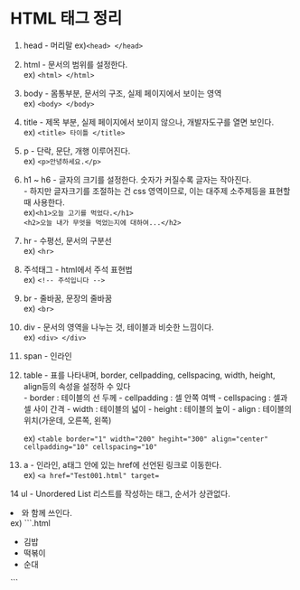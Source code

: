 # HTML 태그 정리  

1. head - 머리말
   ex)`<head> </head>`  
   
2. html - 문서의 범위를 설정한다.  
   ex) `<html> </html>`  
   
3. body - 몸통부분, 문서의 구조, 실제 페이지에서 보이는 영역  
   ex) `<body> </body>`  
   
4. title - 제목 부분, 실제 페이지에서 보이지 않으나, 개발자도구를 열면 보인다.  
   ex) `<title> 타이틀 </title>`  
   
5. p - 단락, 문단, 개행 이루어진다.  
   ex) `<p>안녕하세요.</p>`  
   
6. h1 ~ h6 - 글자의 크기를 설정한다. 숫자가 커질수록 글자는 작아진다.  
           - 하지만 글자크기를 조절하는 건 css 영역이므로, 이는 대주제 소주제등을 표현할 때 사용한다.  
   ex)`<h1>오늘 고기를 먹었다.</h1>`  
      `<h2>오늘 내가 무엇을 먹었는지에 대하여...</h2>`  
      
7. hr - 수평선, 문서의 구분선  
   ex) `<hr>`  

8. 주석태그 - html에서 주석 표현법  
   ex) `<!-- 주석입니다 -->`  
   
9. br - 줄바꿈, 문장의 줄바꿈  
   ex) `<br>`  
   
10. div - 문서의 영역을 나누는 것, 테이블과 비슷한 느낌이다.  
    ex) `<div> </div>`  
    
11. span -  인라인 

12. table - 표를 나타내며, border, cellpadding, cellspacing, width, height, align등의 속성을 설정하 수 있다  
          - border : 테이블의 선 두께 - cellpadding : 셀 안쪽 여백 - cellspacing : 셀과 셀 사이 간격 - width : 테이블의 넓이 - height : 테이블의 높이 - align : 테이블의 위치(가운데, 오른쪽, 왼쪽)  
          
    ex) `<table border="1" width="200" hegiht="300" align="center" cellpadding="10" cellspacing="10"`  
    
13. a - 인라인, a태그 안에 있는 href에 선언된 링크로 이동한다.  
        ex) `<a href="Test001.html" target=`  
    
    
14 ul - Unordered List 리스트를 작성하는 태그, 순서가 상관없다. <li>와 함께 쓰인다.  
   ex) ```.html  <ul>
   <li>김밥</li>
   <li>떡볶이</li>
   <li>순대</li>
         </ul>```
    
